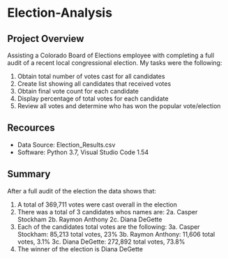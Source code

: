 # Election-Analysis

## Project Overview
  Assisting a Colorado Board of Elections employee with completing a full audit of a recent local congressional election. My tasks were the following:
  1. Obtain total number of votes cast for all candidates
  2. Create list showing all candidates that received votes
  3. Obtain final vote count for each candidate
  4. Display percentage of total votes for each candidate
  5. Review all votes and determine who has won the popular vote/election 

## Recources
- Data Source: Election_Results.csv
- Software: Python 3.7, Visual Studio Code 1.54

## Summary

After a full audit of the election the data shows that:
1. A total of 369,711 votes were cast overall in the election
2. There was a total of 3 candidates whos names are:
2a. Casper Stockham
2b. Raymon Anthony 
2c. Diana DeGette
3. Each of the candidates total votes are the following:
3a. Casper Stockham: 85,213 total votes, 23%
3b. Raymon Anthony: 11,606 total votes, 3.1%
3c. Diana DeGette: 272,892 total votes, 73.8%
4. The winner of the election is Diana DeGette
 
